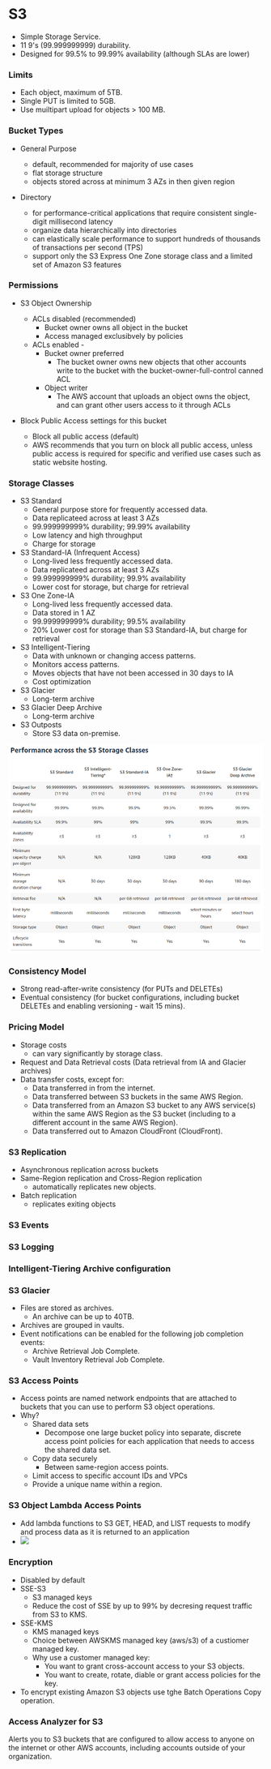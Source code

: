 # S3

* Simple Storage Service.
* 11 9's (99.999999999) durability.
* Designed for 99.5% to 99.99% availability (although SLAs are lower)

### Limits

* Each object, maximum of 5TB.
* Single PUT is limited to 5GB.
* Use muiltipart upload for objects > 100 MB.

### Bucket Types

* General Purpose
    * default, recommended for majority of use cases
    * flat storage structure
    * objects stored across at minimum 3 AZs in then given region
      
* Directory
    * for performance-critical applications that require consistent single-digit millisecond latency
    * organize data hierarchically into directories
    * can elastically scale performance to support hundreds of thousands of transactions per second (TPS)
    * support only the S3 Express One Zone storage class and a limited set of Amazon S3 features
      
### Permissions

* S3 Object Ownership
    * ACLs disabled (recommended)
        * Bucket owner owns all object in the bucket
        * Access managed exclusibvely by policies
    * ACLs enabled -
       * Bucket owner preferred
          * The bucket owner owns new objects that other accounts write to the bucket with the bucket-owner-full-control canned ACL
       * Object writer
           * The AWS account that uploads an object owns the object, and can grant other users access to it through ACLs
 
* Block Public Access settings for this bucket
    * Block all public access (default)
    * AWS recommends that you turn on block all public access, unless public access is required for specific and verified use cases such as static website hosting.
 
### Storage Classes

* S3 Standard
    * General purpose store for frequently accessed data.
    * Data replicateed across at least 3 AZs
    * 99.999999999% durability; 99.99% availability
    * Low latency and high throughput
    * Charge for storage
* S3 Standard-IA (Infrequent Access)
    * Long-lived less frequently accessed data.
    * Data replicateed across at least 3 AZs
    * 99.999999999% durability; 99.9% availability
    * Lower cost for storage, but charge for retrieval
* S3 One Zone-IA
    * Long-lived less frequently accessed data.
    * Data stored in 1 AZ
    * 99.999999999% durability; 99.5% availability
    * 20% Lower cost for storage than S3 Standard-IA, but charge for retrieval
* S3 Intelligent-Tiering
    * Data with unknown or changing access patterns.
    * Monitors access patterns.
    * Moves objects that have not been accessed in 30 days to IA
    * Cost optimization
* S3 Glacier
    * Long-term archive
* S3 Glacier Deep Archive
    * Long-term archive
* S3 Outposts
    * Store S3 data on-premise.

![](./images/aws-s3.png)

### Consistency Model

* Strong read-after-write consistency (for PUTs and DELETEs)
* Eventual consistency (for bucket configurations, including bucket DELETEs and enabling versioning - wait 15 mins).

### Pricing Model

* Storage costs
    * can vary significantly by storage class.
* Request and Data Retrieval costs (Data retrieval from IA and  Glacier archives)
* Data transfer costs, except for:
    * Data transferred in from the internet.
    * Data transferred between S3 buckets in the same AWS Region. 
    * Data transferred from an Amazon S3 bucket to any AWS service(s) within the same AWS Region as the S3 bucket (including to a different account in the same AWS Region).
    * Data transferred out to Amazon CloudFront (CloudFront).

### S3 Replication

* Asynchronous replication across buckets
* Same-Region replication and Cross-Region replication 
    * automatically replicates new objects.
* Batch replication
    * replicates exiting objects 

### S3 Events

### S3 Logging


### Intelligent-Tiering Archive configuration

### S3 Glacier

* Files are stored as archives.
    * An archive can be up to 40TB.
* Archives are grouped in vaults.
* Event notifications can be enabled for the following job completion events:
    * Archive Retrieval Job Complete.
    * Vault Inventory Retrieval Job Complete.

### S3 Access Points

* Access points are named network endpoints that are attached to buckets that you can use to perform S3 object operations.
* Why?
    * Shared data sets
        * Decompose one large bucket policy into separate, discrete access point policies for each application that needs to access the shared data set.
    * Copy data securely
        * Between same-region access points.
    * Limit access to specific account IDs and VPCs
    * Provide a unique name within a region.

### S3 Object Lambda Access Points

* Add lambda functions to S3 GET, HEAD, and LIST requests to modify and process data as it is returned to an application
* ![](https://docs.aws.amazon.com/images/AmazonS3/latest/userguide/images/ol-example-image-global.png)

### Encryption
* Disabled by default
* SSE-S3
    * S3 managed keys
    * Reduce the cost of SSE by up to 99% by decresing request traffic from S3 to KMS.
* SSE-KMS
    * KMS managed keys
    * Choice between AWSKMS managed key (aws/s3) of a custiomer managed key.
    * Why use a customer managed key:
        *  You want to grant cross-account access to your S3 objects.
        *  You want to create, rotate, diable or grant access policies for the key.     
* To encrypt existing Amazon S3 objects use tghe Batch Operations Copy operation.

### Access Analyzer for S3

Alerts you to S3 buckets that are configured to allow access to anyone on the internet or other AWS accounts, including accounts outside of your organization.
